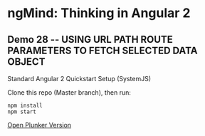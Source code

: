 # ngMind: Thinking in Angular 2

## Demo 28 -- USING URL PATH ROUTE PARAMETERS TO FETCH SELECTED DATA OBJECT

Standard Angular 2 Quickstart Setup (SystemJS)

Clone this repo (Master branch), then run:
```
npm install
npm start
```

[Open Plunker Version](http://plnkr.co/edit/duxMpePu830kL8PWaBky?p=preview)
